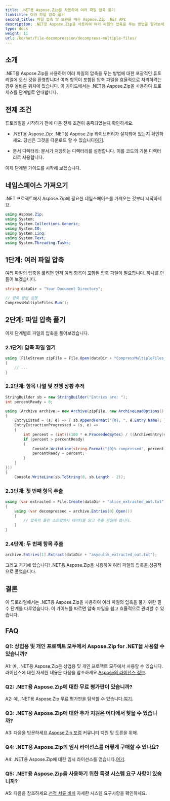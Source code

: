 ```yaml
---
title: .NET용 Aspose.Zip을 사용하여 여러 파일 압축 풀기
linktitle: 여러 파일 압축 풀기
second_title: 파일 압축 및 보관을 위한 Aspose.Zip .NET API
description: .NET용 Aspose.Zip을 사용하여 여러 파일의 압축을 푸는 방법을 알아보세요. 효율적인 파일 관리를 위한 단계별 가이드를 따르세요.
type: docs
weight: 11
url: /ko/net/file-decompression/decompress-multiple-files/
---
```

## 소개

.NET용 Aspose.Zip을 사용하여 여러 파일의 압축을 푸는 방법에 대한 포괄적인 튜토리얼에 오신 것을 환영합니다! 여러 항목이 포함된 압축 파일을 효율적으로 처리하려는 경우 올바른 위치에 있습니다. 이 가이드에서는 .NET용 Aspose.Zip을 사용하여 프로세스를 단계별로 안내합니다.

## 전제 조건

튜토리얼을 시작하기 전에 다음 전제 조건이 충족되었는지 확인하세요.

-  .NET용 Aspose.Zip: .NET용 Aspose.Zip 라이브러리가 설치되어 있는지 확인하세요. 당신은 그것을 다운로드 할 수 있습니다[여기](https://releases.aspose.com/zip/net/).

- 문서 디렉터리: 문서가 저장되는 디렉터리를 설정합니다. 이를 코드의 기본 디렉터리로 사용합니다.

이제 단계별 가이드를 시작해 보겠습니다.

## 네임스페이스 가져오기

.NET 프로젝트에서 Aspose.Zip에 필요한 네임스페이스를 가져오는 것부터 시작하세요.

```csharp
using Aspose.Zip;
using System;
using System.Collections.Generic;
using System.IO;
using System.Linq;
using System.Text;
using System.Threading.Tasks;
```

## 1단계: 여러 파일 압축

여러 파일의 압축을 풀려면 먼저 여러 항목이 포함된 압축 파일이 필요합니다. 하나를 만들어 보겠습니다.

```csharp
string dataDir = "Your Document Directory";

// 압축 방법 실행
CompressMultipleFiles.Run();
```

## 2단계: 파일 압축 풀기

이제 단계별로 파일의 압축을 풀어보겠습니다.

### 2.1단계: 압축 파일 열기

```csharp
using (FileStream zipFile = File.Open(dataDir + "CompressMultipleFiles_out.zip", FileMode.Open))
{
    // ...
}
```

### 2.2단계: 항목 나열 및 진행 상황 추적

```csharp
StringBuilder sb = new StringBuilder("Entries are: ");
int percentReady = 0;

using (Archive archive = new Archive(zipFile, new ArchiveLoadOptions()
{
    EntryListed = (s, e) => { sb.AppendFormat("{0}, ", e.Entry.Name); },
    EntryExtractionProgressed = (s, e) =>
    {
        int percent = (int)((100 * e.ProceededBytes) / ((ArchiveEntry)s).UncompressedSize);
        if (percent > percentReady)
        {
            Console.WriteLine(string.Format("{0}% compressed", percent));
            percentReady = percent;
        }
    }
}))
{
    Console.WriteLine(sb.ToString(0, sb.Length - 2));
```

### 2.3단계: 첫 번째 항목 추출

```csharp
using (var extracted = File.Create(dataDir + "alice_extracted_out.txt"))
{
    using (var decompressed = archive.Entries[0].Open())
    {
        // 압축이 풀린 스트림에서 데이터를 읽고 추출 파일에 씁니다.
    }
}
```

### 2.4단계: 두 번째 항목 추출

```csharp
archive.Entries[1].Extract(dataDir + "asyoulik_extracted_out.txt");
```

그리고 거기에 있습니다! .NET용 Aspose.Zip을 사용하여 여러 파일의 압축을 성공적으로 풀었습니다.

## 결론

이 튜토리얼에서는 .NET용 Aspose.Zip을 사용하여 여러 파일의 압축을 풀기 위한 필수 단계를 다루었습니다. 이 가이드를 따르면 압축 파일을 쉽고 효율적으로 관리할 수 있습니다.

## FAQ

### Q1: 상업용 및 개인 프로젝트 모두에서 Aspose.Zip for .NET을 사용할 수 있습니까?

 A1: 예, .NET용 Aspose.Zip은 상업용 및 개인 프로젝트 모두에서 사용할 수 있습니다. 라이선스에 대한 자세한 내용은 다음을 참조하세요.[Aspose의 라이선스 정보](https://purchase.aspose.com/buy).

### Q2: .NET용 Aspose.Zip에 대한 무료 평가판이 있습니까?

 A2: 예, .NET용 Aspose.Zip 무료 평가판을 탐색할 수 있습니다.[여기](https://releases.aspose.com/zip/net).

### Q3: .NET용 Aspose.Zip에 대한 추가 지원은 어디에서 찾을 수 있습니까?

 A3: 다음을 방문하세요.[Aspose.Zip 포럼](https://forum.aspose.com/c/zip/37) 커뮤니티 지원 및 토론을 위해.

### Q4: .NET용 Aspose.Zip의 임시 라이선스를 어떻게 구매할 수 있나요?

 A4: .NET용 Aspose.Zip에 대한 임시 라이선스를 얻습니다.[여기](https://purchase.aspose.com/temporary-license/).

### Q5: .NET용 Aspose.Zip을 사용하기 위한 특정 시스템 요구 사항이 있습니까?

 A5: 다음을 참조하세요.[선적 서류 비치](https://reference.aspose.com/zip/net/) 자세한 시스템 요구사항을 확인하세요.